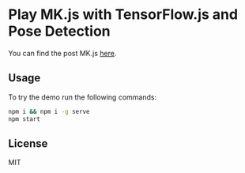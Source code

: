 # Play MK.js with TensorFlow.js and Pose Detection


You can find the post MK.js [here](https://github.com/mgechev/mk.js).

## Usage

To try the demo run the following commands:

```bash
npm i && npm i -g serve
npm start
```

## License

MIT
